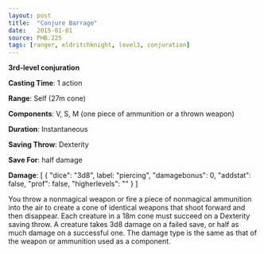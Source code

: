 ```yaml
---
layout: post
title:  "Conjure Barrage"
date:   2015-01-01
source: PHB.225
tags: [ranger, eldritchknight, level3, conjuration]
---
```


**3rd-level conjuration**

**Casting Time**: 1 action

**Range**: Self (27m cone)

**Components**: V, S, M (one piece of ammunition or a thrown weapon)

**Duration**: Instantaneous

**Saving Throw**: Dexterity

**Save For**: half damage

**Damage**: [ { "dice": "3d8", label: "piercing", "damagebonus": 0, "addstat": false, "prof": false, "higherlevels": "" } ]

You throw a nonmagical weapon or fire a piece of nonmagical ammunition into the air to create a cone of identical weapons that shoot forward and then disappear. Each creature in a 18m cone must succeed on a Dexterity saving throw. A creature takes 3d8 damage on a failed save, or half as much damage on a successful one. The damage type is the same as that of the weapon or ammunition used as a component.
